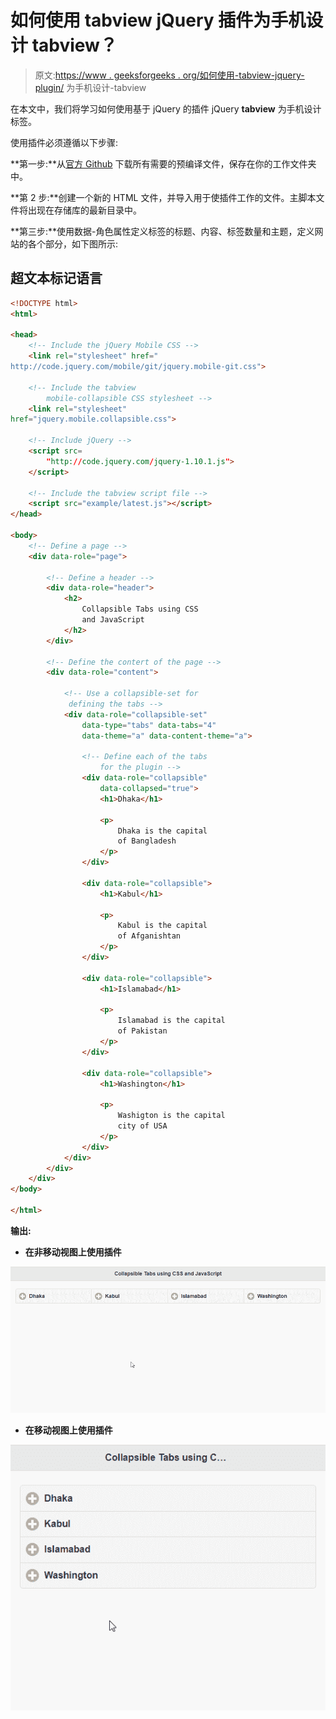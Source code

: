 # 如何使用 tabview jQuery 插件为手机设计 tabview？

> 原文:[https://www . geeksforgeeks . org/如何使用-tabview-jquery-plugin/](https://www.geeksforgeeks.org/how-to-design-tabview-for-mobiles-using-the-tabview-jquery-plugin/) 为手机设计-tabview

在本文中，我们将学习如何使用基于 jQuery 的插件 jQuery **tabview** 为手机设计标签。

使用插件必须遵循以下步骤:

**第一步:**从[官方 Github](https://github.com/frequent/tabview) 下载所有需要的预编译文件，保存在你的工作文件夹中。

**第 2 步:**创建一个新的 HTML 文件，并导入用于使插件工作的文件。主脚本文件将出现在存储库的最新目录中。

**第三步:**使用数据-角色属性定义标签的标题、内容、标签数量和主题，定义网站的各个部分，如下图所示:

## 超文本标记语言

```html
<!DOCTYPE html>
<html>

<head>
    <!-- Include the jQuery Mobile CSS -->
    <link rel="stylesheet" href="
http://code.jquery.com/mobile/git/jquery.mobile-git.css">

    <!-- Include the tabview 
        mobile-collapsible CSS stylesheet -->
    <link rel="stylesheet" 
href="jquery.mobile.collapsible.css">

    <!-- Include jQuery -->
    <script src=
        "http://code.jquery.com/jquery-1.10.1.js">
    </script>

    <!-- Include the tabview script file -->
    <script src="example/latest.js"></script>
</head>

<body>
    <!-- Define a page -->
    <div data-role="page">

        <!-- Define a header -->
        <div data-role="header">
            <h2>
                Collapsible Tabs using CSS
                and JavaScript
            </h2>
        </div>

        <!-- Define the contert of the page -->
        <div data-role="content">

            <!-- Use a collapsible-set for
             defining the tabs -->
            <div data-role="collapsible-set" 
                data-type="tabs" data-tabs="4" 
                data-theme="a" data-content-theme="a">

                <!-- Define each of the tabs 
                    for the plugin -->
                <div data-role="collapsible" 
                    data-collapsed="true">
                    <h1>Dhaka</h1>

                    <p>
                        Dhaka is the capital 
                        of Bangladesh
                    </p>
                </div>

                <div data-role="collapsible">
                    <h1>Kabul</h1>

                    <p>
                        Kabul is the capital 
                        of Afganishtan
                    </p>
                </div>

                <div data-role="collapsible">
                    <h1>Islamabad</h1>

                    <p>
                        Islamabad is the capital 
                        of Pakistan
                    </p>
                </div>

                <div data-role="collapsible">
                    <h1>Washington</h1>

                    <p>
                        Washigton is the capital 
                        city of USA
                    </p>
                </div>
            </div>
        </div>
    </div>
</body>

</html>
```

**输出:**

*   **在非移动视图上使用插件**

![](img/d37510b1a870903afeb033680d271ba3.png)

*   **在移动视图上使用插件**

![](img/62d154ec59b62388d28bfd698d499d77.png)